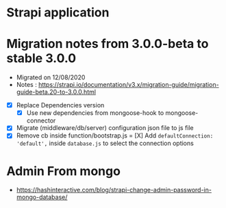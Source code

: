 # Strapi application


# Migration notes from 3.0.0-beta to stable 3.0.0
- Migrated on 12/08/2020
- Notes : https://strapi.io/documentation/v3.x/migration-guide/migration-guide-beta.20-to-3.0.0.html
- [X] Replace Dependencies version
    - [X] Use new dependencies from mongoose-hook to mongoose-connector
- [X] Migrate (middleware/db/server) configuration json file to js file 
- [X] Remove cb inside function/bootstrap.js
= [X] Add `defaultConnection: 'default',` inside `database.js` to select the connection options

# Admin From mongo
- https://hashinteractive.com/blog/strapi-change-admin-password-in-mongo-database/